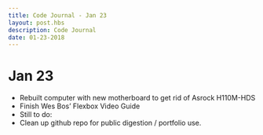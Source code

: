 ```yaml
---
title: Code Journal - Jan 23
layout: post.hbs
description: Code Journal
date: 01-23-2018
---
```

# Jan 23

- Rebuilt computer with new motherboard to get rid of Asrock H110M-HDS
- Finish Wes Bos’ Flexbox Video Guide
- Still to do:
- Clean up github repo for public digestion / portfolio use.
